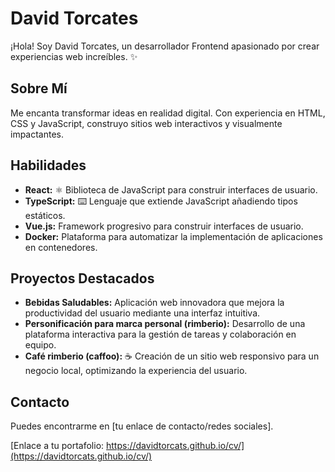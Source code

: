 # David Torcates ‍

¡Hola!  Soy David Torcates, un desarrollador Frontend apasionado por crear experiencias web increíbles. ✨

## Sobre Mí 

Me encanta transformar ideas en realidad digital. Con experiencia en HTML, CSS y JavaScript, construyo sitios web interactivos y visualmente impactantes. 

## Habilidades ️

*   **React:** ⚛️ Biblioteca de JavaScript para construir interfaces de usuario.
*   **TypeScript:** ⌨️ Lenguaje que extiende JavaScript añadiendo tipos estáticos.
*   **Vue.js:**  Framework progresivo para construir interfaces de usuario.
*   **Docker:**  Plataforma para automatizar la implementación de aplicaciones en contenedores.

## Proyectos Destacados 

*   **Bebidas Saludables:**  Aplicación web innovadora que mejora la productividad del usuario mediante una interfaz intuitiva.
*   **Personificación para marca personal (rimberio):**  Desarrollo de una plataforma interactiva para la gestión de tareas y colaboración en equipo.
*   **Café rimberio (caffoo):** ☕ Creación de un sitio web responsivo para un negocio local, optimizando la experiencia del usuario.

## Contacto 

Puedes encontrarme en [tu enlace de contacto/redes sociales].

[Enlace a tu portafolio: https://davidtorcats.github.io/cv/](https://davidtorcats.github.io/cv/)
